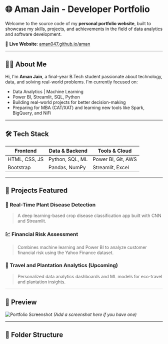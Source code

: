 # 🌐 Aman Jain - Developer Portfolio

Welcome to the source code of my **personal portfolio website**, built to showcase my skills, projects, and achievements in the field of data analytics and software development.

🔗 **Live Website**: [aman047.github.io/aman](https://aman047.github.io/aman/)

---

## 👨‍💻 About Me

Hi, I'm **Aman Jain**, a final-year B.Tech student passionate about technology, data, and solving real-world problems. I'm currently focused on:

- Data Analytics | Machine Learning
- Power BI, Streamlit, SQL, Python
- Building real-world projects for better decision-making
- Preparing for MBA (CAT/XAT) and learning new tools like Spark, BigQuery, and NiFi

---

## 🛠 Tech Stack

| Frontend        | Data & Backend   | Tools & Cloud       |
|-----------------|------------------|----------------------|
| HTML, CSS, JS   | Python, SQL, ML  | Power BI, Git, AWS   |
| Bootstrap       | Pandas, NumPy    | Streamlit, Excel     |

---

## 🚀 Projects Featured

### 🔬 Real-Time Plant Disease Detection
> A deep learning-based crop disease classification app built with CNN and Streamlit.

### 💹 Financial Risk Assessment
> Combines machine learning and Power BI to analyze customer financial risk using the Yahoo Finance dataset.

### 🧳 Travel and Plantation Analytics (Upcoming)
> Personalized data analytics dashboards and ML models for eco-travel and plantation insights.

---

## 📸 Preview

![Portfolio Screenshot](https://user-images.githubusercontent.com/your-id/your-screenshot.png)
*(Add a screenshot here if you have one)*

---

## 📂 Folder Structure

